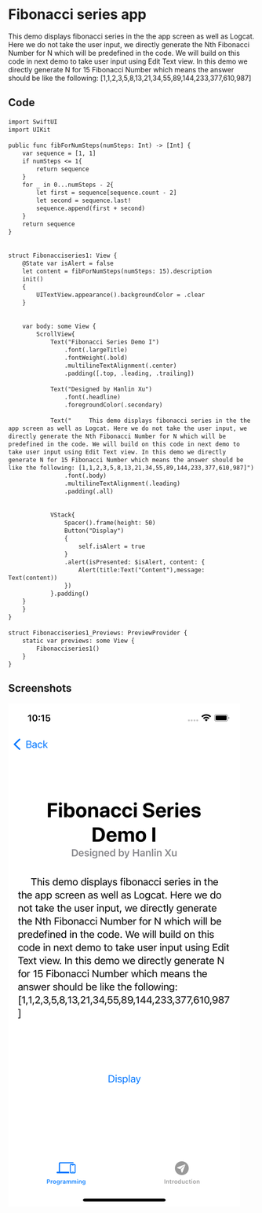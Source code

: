 # Fibonacci series app

This demo displays fibonacci series in the the app screen as well as Logcat. Here we do not take the user input, we directly generate the Nth Fibonacci Number for N which will be predefined in the code. We will build on this code in next demo to take user input using Edit Text view. In this demo we directly generate N for 15 Fibonacci Number which means the answer should be like the following: [1,1,2,3,5,8,13,21,34,55,89,144,233,377,610,987]

## Code

```
import SwiftUI
import UIKit

public func fibForNumSteps(numSteps: Int) -> [Int] {
    var sequence = [1, 1]
    if numSteps <= 1{
        return sequence
    }
    for _ in 0...numSteps - 2{
        let first = sequence[sequence.count - 2]
        let second = sequence.last!
        sequence.append(first + second)
    }
    return sequence
}


struct Fibonacciseries1: View {
    @State var isAlert = false
    let content = fibForNumSteps(numSteps: 15).description
    init()
    {
        UITextView.appearance().backgroundColor = .clear
    }
        
    
    var body: some View {
        ScrollView{
            Text("Fibonacci Series Demo I")
                .font(.largeTitle)
                .fontWeight(.bold)
                .multilineTextAlignment(.center)
                .padding([.top, .leading, .trailing])
            
            Text("Designed by Hanlin Xu")
                .font(.headline)
                .foregroundColor(.secondary)
            
            Text("     This demo displays fibonacci series in the the app screen as well as Logcat. Here we do not take the user input, we directly generate the Nth Fibonacci Number for N which will be predefined in the code. We will build on this code in next demo to take user input using Edit Text view. In this demo we directly generate N for 15 Fibonacci Number which means the answer should be like the following: [1,1,2,3,5,8,13,21,34,55,89,144,233,377,610,987]")
                .font(.body)
                .multilineTextAlignment(.leading)
                .padding(.all)
            
            
            VStack{
                Spacer().frame(height: 50)
                Button("Display")
                {
                    self.isAlert = true
                }
                .alert(isPresented: $isAlert, content: {
                    Alert(title:Text("Content"),message: Text(content))
                })
            }.padding()
    }
    }
}

struct Fibonacciseries1_Previews: PreviewProvider {
    static var previews: some View {
        Fibonacciseries1()
    }
}
```

## Screenshots

![1](../../images/screenshots/fib_text_view_1.png)

